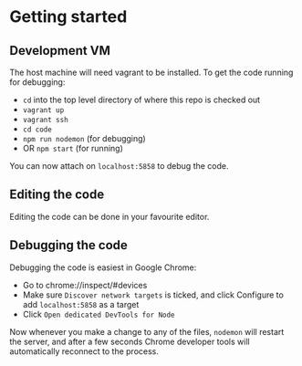 # Getting started
## Development VM
The host machine will need vagrant to be installed.
To get the code running for debugging:
* `cd` into the top level directory of where this repo is checked out
* `vagrant up`
* `vagrant ssh`
* `cd code`
* `npm run nodemon` (for debugging)
* OR `npm start` (for running)

You can now attach on `localhost:5858` to debug the code.

## Editing the code
Editing the code can be done in your favourite editor.

## Debugging the code
Debugging the code is easiest in Google Chrome:
* Go to chrome://inspect/#devices
* Make sure `Discover network targets` is ticked, and click Configure to add `localhost:5858` as a target
* Click `Open dedicated DevTools for Node`

Now whenever you make a change to any of the files, `nodemon` will restart the server, and after a few seconds Chrome developer tools will automatically reconnect to the process.
